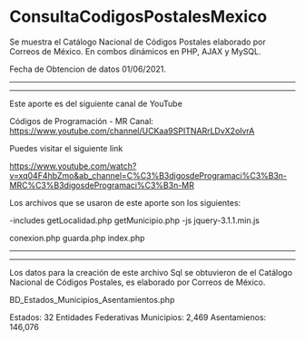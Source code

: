 # ConsultaCodigosPostalesMexico
Se muestra el Catálogo Nacional de Códigos Postales elaborado por Correos de México. En combos dinámicos en PHP, AJAX y MySQL.

Fecha de Obtencion de datos 01/06/2021.


----------------------------------------------------------------------------------------------------------------------------
----------------------------------------------------------------------------------------------------------------------------

Este aporte es del siguiente canal de YouTube

Códigos de Programación - MR Canal: https://www.youtube.com/channel/UCKaa9SPITNARrLDvX2olvrA

Puedes visitar el siguiente link

https://www.youtube.com/watch?v=xq04F4hbZmo&ab_channel=C%C3%B3digosdeProgramaci%C3%B3n-MRC%C3%B3digosdeProgramaci%C3%B3n-MR

Los archivos que se usaron de este aporte son los siguientes:

-includes
getLocalidad.php
getMunicipio.php
-js
jquery-3.1.1.min.js

conexion.php
guarda.php
index.php

----------------------------------------------------------------------------------------------------------------------------
----------------------------------------------------------------------------------------------------------------------------


Los datos para la creación de este archivo Sql  se obtuvieron de el Catálogo Nacional de Códigos Postales,
es elaborado por Correos de México.


BD_Estados_Municipios_Asentamientos.php

Estados: 32 Entidades Federativas
Municipios: 2,469
Asentamienos: 146,076


